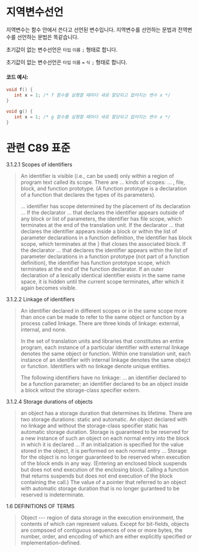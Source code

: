 # 지역변수선언
지역변수는 함수 안에서 쓴다고 선언된 변수입니다. 
지역변수를 선언하는 문법과 전역변수를 선언하는 문법은 똑같습니다.

초기값이 없는 변수선언은 `타입` `이름` `;` 형태로 합니다.

초기값이 없는 변수선언은 `타입` `이름` `=` `식` `;` 형태로 합니다. 

#### 코드 예시:
```c
void f() {
   int x = 1; /* f 함수를 실행할 때마다 새로 할당되고 없어지는 변수 x */
}

void g() {
   int x = 1; /* g 함수를 실행할 때마다 새로 할당되고 없어지는 변수 x */
}
```

# 관련 C89 표준
3.1.2.1 Scopes of identifiers
>
> An identifier is visible (i.e., can be used) only within a region of program text called its scope.
> There are ... kinds of scopes: ... , file, block, and function prototype.
> (A function prototype is a declaration of a function that declares the types of its parameters).
>
> ... identifier has scope determined by the placement of its declaration ...
> If the declarator ... that declares the identifier appears outside of any block or list of parameters,
> the identifier has file scope, which terminates at the end of the translation unit.
> If the declarator ... that declares the identifier appears inside a block or
> within the list of parameter declarations in a function definition,
> the identifier has block scope, which terminates at the } that closes the associated block.
> If the declarator ... that declares the identifier appears within the list of parameter declarations
> in a function prototype (not part of a function definition), the identifier has function prototype scope,
> which terminates at the end of the function declarator.
> If an outer declaration of a lexically identical identifier exists in the same name space,
> it is hidden until the current scope terminates, after which it again becomes visible.

3.1.2.2 Linkage of identifiers
>
> An identifier declared in different scopes or in the same scope more than once can be made to refer
> to the same object or function by a process called linkage. There are three kinds of linkage:
> external, internal, and none.
>
> In the set of translation units and libraries that constitutes an entire program,
> each instance of a particular identifier with external linkage denotes the same object or function.
> Within one translation unit, each instance of an identifier with internal linkage denotes the
> same obejct or function.
> Identifiers with no linkage denote unique entities.
>
> The following identifiers have no linkage: ... an identifier declared to be a function parameter;
> an identifier declared to be an object inside a block witout the storage-class specifier extern.

3.1.2.4 Storage durations of objects
>
> an object has a storage duration that determines its lifetime.
> There are two storage durations: static and automatic.
> An object declared with no linkage and without the storage-class specifier static has
> automatic storage duration. Storage is guaranteed to be reserved for a new instance of such an object
> on each normal entry into the block in which it is declared ...
> If an initialization is specified for the value stored in the object, it is performed on each normal entry
> ... Storage for the object is no longer guaranteed to be reserved when execution of the block ends in
> any way. (Entering an enclosed block suspends but does not end execution of the enclosing block.
> Calling a function that returns suspends but does not end execution of the block containing the call.)
> The value of a pointer that referred to an object with automatic storage duration that is no longer
>guranteed to be reserved is indeterminate. 

1.6 DEFINITIONS OF TERMS
> Object ---  region of data storage in the execution environment, the contents of which can represent
> values. Except for bit-fields, objects are compsoed of contiguous sequences of one or more bytes,
> the number, order, and encoding of which are either explicitly specified or implementation-defined.
